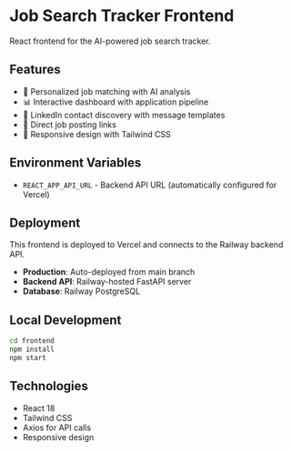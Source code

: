 # Job Search Tracker Frontend

React frontend for the AI-powered job search tracker.

## Features

- 🎯 Personalized job matching with AI analysis
- 📊 Interactive dashboard with application pipeline
- 👥 LinkedIn contact discovery with message templates
- 🔗 Direct job posting links
- 📱 Responsive design with Tailwind CSS

## Environment Variables

- `REACT_APP_API_URL` - Backend API URL (automatically configured for Vercel)

## Deployment

This frontend is deployed to Vercel and connects to the Railway backend API.

- **Production**: Auto-deployed from main branch
- **Backend API**: Railway-hosted FastAPI server
- **Database**: Railway PostgreSQL

## Local Development

```bash
cd frontend
npm install
npm start
```

## Technologies

- React 18
- Tailwind CSS
- Axios for API calls
- Responsive design